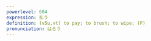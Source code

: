```yaml
---
powerlevel: 604
expression: 払う
definition: (v5u,vt) to pay; to brush; to wipe; (P)
pronunciation: はらう
---
```

